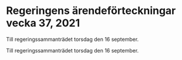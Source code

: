 # Regeringens ärendeförteckningar vecka 37, 2021

Till regeringssammanträdet torsdag den 16 september.

Till regeringssammanträdet torsdag den 16 september.
